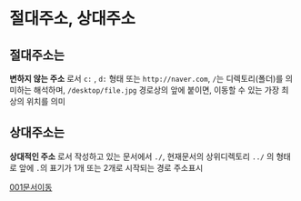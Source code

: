 <!-- a_markdown_002.md  -->

# 절대주소, 상대주소

## 절대주소는 
**변하지 않는 주소** 로서
`c:` , `d:` 형태 또는 `http://naver.com`,
`/`는 디렉토리(폴더)를 의미하는 해석하며,
`/desktop/file.jpg` 경로상의 앞에 붙이면,
이동할 수 있는 가장 최상의 위치를 의미

## 상대주소는
**상대적인 주소** 로서
작성하고 있는 문서에서 `./`,
현재문서의 상위디렉토리 `../`
의 형태로 앞에 `.`의 표기가 1개 또는 2개로 시작되는 경로 주소표시 

[001문서이동](./a_markdown_001.md)